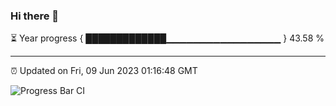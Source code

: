 ### Hi there 👋

⏳ Year progress { █████████████▁▁▁▁▁▁▁▁▁▁▁▁▁▁▁▁▁ } 43.58 %

---

⏰ Updated on Fri, 09 Jun 2023 01:16:48 GMT

![Progress Bar CI](https://github.com/JuvenileQ/Progress-Bar-CI/workflows/main/badge.svg)
